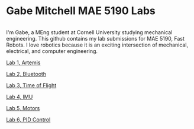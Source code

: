 # Gabe Mitchell MAE 5190 Labs

<img src="Me.PNG" class="img-responsive" alt="">

I'm Gabe, a MEng student at Cornell University studying mechanical engineering. This github contains my lab submissions for MAE 5190, Fast Robots. I love robotics because it is an exciting intersection of mechanical, electrical, and computer engineering.  

[Lab 1, Artemis](Lab1/lab1Writeup.html)

[Lab 2, Bluetooth](Lab2/lab2Writeup.html)

[Lab 3, Time of Flight ](Lab3/lab3Writeup.html)

[Lab 4, IMU](Lab4/lab4Writeup.html)

[Lab 5, Motors](Lab5/lab5Writeup.html)

[Lab 6, PID Control](Lab6/lab6Writeup.html)
